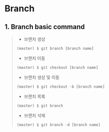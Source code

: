 # Branch

## 1. Branch basic command

> - 브랜치 생성
>
> ```shell
> (master) $ git branch [branch name]
> ```
>
> - 브랜치 이동
>
> ```shell
> (master) $ git checkout [branch name]
> ```
> - 브랜치 생성 및 이동
> ```shell
> (master) $ git checkout -b [branch name]
> ```
>
> - 브랜치 목록
>
> ```shell
> (master) $ git branch
> ```
>
> - 브랜치 삭제
>
> ```shell
> (master) $ git branch -d [branch name]
> ```

